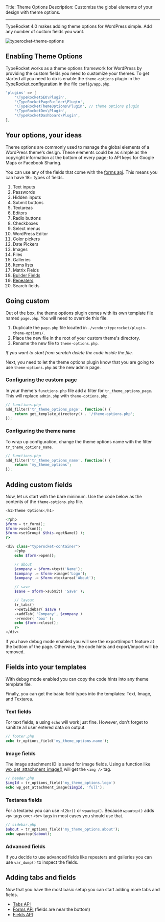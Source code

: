 Title: Theme Options
Description: Customize the global elements of your design with theme options.

---

TypeRocket 4.0 makes adding theme options for WordPress simple. Add any number of custom fields you want.

![typerocket-theme-options](https://typerocket.com/wp-content/uploads/2015/08/typerocket-theme-options.png)

## Enabling Theme Options

TypeRocket works as a theme options framework for WordPress by providing the custom fields you need to customize your themes. To get started all you need to do is enable the `theme-options` plugin in the [TypeRocket configuration](/docs/v4/configuration/) in the file `config/app.php`.

```php
'plugins' => [
    '\TypeRocketSEO\Plugin',
    '\TypeRocketPageBuilder\Plugin',
    '\TypeRocketThemeOptions\Plugin', // theme options plugin
    '\TypeRocketDev\Plugin',
    '\TypeRocketDashboard\Plugin',
],
```

## Your options, your ideas

Theme options are commonly used to manage the global elements of a WordPress theme's design. These elements could be as simple as the copyright information at the bottom of every page; to API keys for Google Maps or Facebook Sharing.

You can use any of the fields that come with the [forms api](/docs/v4/forms/). This means you can have 18+ types of fields.

1. Text inputs
2. Passwords
3. Hidden inputs
4. Submit buttons
5. Textareas
6. Editors
7. Radio buttons
8. Checkboxes
9. Select menus
10. WordPress Editor
11. Color pickers
12. Date Pickers
13. Images
14. Files
15. Galleries
16. Items lists
17. Matrix Fields
18. [Builder Fields](/docs/v4/builder/)
19. [Repeaters](/docs/v4/repeater-field/)
20. Search fields

## Going custom

Out of the box, the theme options plugin comes with its own template file named `page.php`. You will need to override this file.

1. Duplicate the `page.php` file located in `./vendor/typerocket/plugin-theme-options/`.
2. Place the new file in the root of your custom theme's directory.
3. Rename the new file to `theme-options.php`.

*If you want to start from scratch delete the code inside the file.*

Next, you need to let the theme options plugin know that you are going to use `theme-options.php` as the new admin page.

### Configuring the custom page 

In your theme's `functions.php` file add a filter for `tr_theme_options_page`. This will replace `admin.php` with `theme-options.php`.  

```php
// functions.php
add_filter('tr_theme_options_page', function() {
    return get_template_directory() . '/theme-options.php';
});
```

### Configuring the theme name

To wrap up configuration, change the theme options name with the filter `tr_theme_options_name`.

```php
// functions.php
add_filter('tr_theme_options_name', function() {
    return 'my_theme_options';
});
```

## Adding custom fields

Now, let us start with the bare minimum. Use the code below as the contents of the `theme-options.php` file.

```php
<h1>Theme Options</h1>

<?php
$form = tr_form();
$form->useJson();
$form->setGroup( $this->getName() );
?>

<div class="typerocket-container">
    <?php
    echo $form->open();

    // about
    $company = $form->text('Name');
    $company .= $form->image('Logo');
    $company .= $form->textarea('About');

    // save
    $save = $form->submit( 'Save' );

    // layout
    tr_tabs()
    ->setSidebar( $save )
    ->addTab( 'Company', $company )
    ->render( 'box' );
    echo $form->close();
    ?>
</div>
```

If you have debug mode enabled you will see the export/import feature at the bottom of the page.  Otherwise, the code hints and export/import will be removed.


## Fields into your templates

With debug mode enabled you can copy the code hints into any theme template file.

Finally, you can get the basic field types into the templates: Text, Image, and Textarea.

### Text fields

For text fields, a using `echo` will work just fine. However, don't forget to sanitize all user entered data on output.

```php
// footer.php
echo tr_options_field('my_theme_options.name');
```

### Image fields

The image attachment ID is saved for image fields. Using a function like [wp_get_attachment_image()](https://codex.wordpress.org/Function_Reference/wp_get_attachment_image) will get the `<img />` tag.

```php
// header.php
$imgId = tr_options_field('my_theme_options.logo')
echo wp_get_attachment_image($imgId, 'full');
```

### Textarea fields

For a textarea you can use `nl2br()` or `wpautop()`. Because `wpautop()` adds `<p>` tags over `<br>` tags in most cases you should use that.

```php
// sidebar.php
$about = tr_options_field('my_theme_options.about');
echo wpautop($about);
```

### Advanced fields

If you decide to use advanced fields like repeaters and galleries you can use `var_dump()` to inspect the fields.

## Adding tabs and fields

Now that you have the most basic setup you can start adding more tabs and fields.

- [Tabs API](/docs/v4/tabs/)
- [Forms API](/docs/v4/forms/) (fields are near the bottom)
- [Fields API](/docs/v4/fields/)